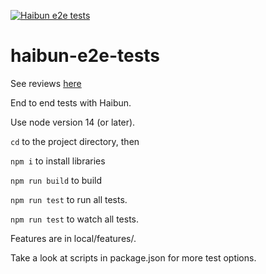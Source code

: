 [![Haibun e2e tests](https://github.com/withhaibun/haibun-e2e-tests/actions/workflows/test.yml/badge.svg)](https://github.com/withhaibun/haibun-e2e-tests/actions/workflows/test.yml)

# haibun-e2e-tests

See reviews [here](reviews/dashboard.html)

End to end tests with Haibun.

Use node version 14 (or later).

`cd` to the project directory, then

`npm i` to install libraries

`npm run build` to build

`npm run test` to run all tests.

`npm run test` to watch all tests.

Features are in local/features/.

Take a look at scripts in package.json for more test options.


